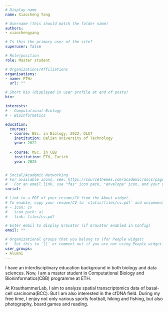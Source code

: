 ```yaml
---
# Display name
name: Xiaocheng Yang

# Username (this should match the folder name)
authors:
- xiaochengyang

# Is this the primary user of the site?
superuser: false

# Role/position
role: Master student

# Organizations/Affiliations
organisations:
- name: ETHz
  url: ""

# Short bio (displayed in user profile at end of posts)
bio: 

interests:
# - Computational Biology
# - Bioinformatics

education:
  courses:
  - course: BSc. in Biology, 2022, DLUT
    institution: Dalian University of Technology
    year: 2022
    
  - course: MSc. in CBB
    institution: ETH, Zurich
    year: 2025 


# Social/Academic Networking
# For available icons, see: https://sourcethemes.com/academic/docs/page-builder/#icons
#   For an email link, use "fas" icon pack, "envelope" icon, and your uzh email up to before the '@'.
social:

# Link to a PDF of your resume/CV from the About widget.
# To enable, copy your resume/CV to `static/files/cv.pdf` and uncomment the lines below.
# - icon: cv
#   icon_pack: ai
#   link: files/cv.pdf

# Enter email to display Gravatar (if Gravatar enabled in Config)
email: ""

# Organizational groups that you belong to (for People widget)
#   Set this to `[]` or comment out if you are not using People widget.
user_groups:
- Alumni
---
```

I have an interdisciplinary education background in both biology and data sciences. Now, I am a master student in Computational Biology and Bioninformatics(CBB) programme at ETH.  

At KrauthammerLab, I aim to analyze spatial transcriptomics data of basal-cell carcinoma(BCC). But I am also interested in  the cfDNA field. During my free time, I enjoy not only various sports football, hiking and fishing, but also photography, board games and reading. 
